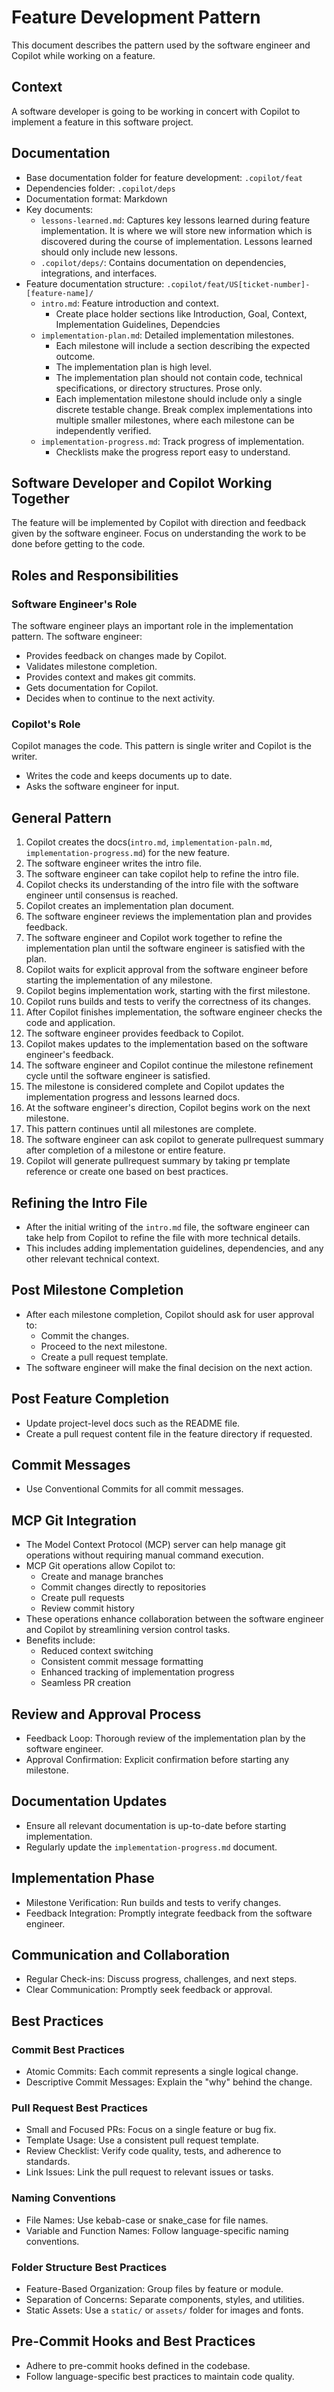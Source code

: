 # Feature Development Pattern

This document describes the pattern used by the software engineer and Copilot while working on a feature.

## Context

A software developer is going to be working in concert with Copilot to implement a feature in this software project.

## Documentation

- Base documentation folder for feature development: `.copilot/feat`
- Dependencies folder: `.copilot/deps`
- Documentation format: Markdown
- Key documents:
  - `lessons-learned.md`: Captures key lessons learned during feature implementation. It is where we will store new information which is discovered during the course of implementation. Lessons learned should only include new lessons.
  - `.copilot/deps/`: Contains documentation on dependencies, integrations, and interfaces.
- Feature documentation structure: `.copilot/feat/US[ticket-number]-[feature-name]/`
  - `intro.md`: Feature introduction and context.
    - Create place holder sections like Introduction, Goal, Context, Implementation Guidelines, Dependcies
  - `implementation-plan.md`: Detailed implementation milestones.
    - Each milestone will include a section describing the expected outcome.
    - The implementation plan is high level.
    - The implementation plan should not contain code, technical specifications, or directory structures. Prose only.
    - Each implementation milestone should include only a single discrete testable change. Break complex implementations into multiple smaller milestones, where each milestone can be independently verified.
  - `implementation-progress.md`: Track progress of implementation.
    - Checklists make the progress report easy to understand.

## Software Developer and Copilot Working Together

The feature will be implemented by Copilot with direction and feedback given by the software engineer. Focus on understanding the work to be done before getting to the code.

## Roles and Responsibilities

### Software Engineer's Role

The software engineer plays an important role in the implementation pattern. The software engineer:

- Provides feedback on changes made by Copilot.
- Validates milestone completion.
- Provides context and makes git commits.
- Gets documentation for Copilot.
- Decides when to continue to the next activity.

### Copilot's Role

Copilot manages the code. This pattern is single writer and Copilot is the writer.

- Writes the code and keeps documents up to date.
- Asks the software engineer for input.

## General Pattern

1. Copilot creates the docs(`intro.md`, `implementation-paln.md`, `implementation-progress.md`) for the new feature.
2. The software engineer writes the intro file.
3. The software engineer can take copilot help to refine the intro file.
4. Copilot checks its understanding of the intro file with the software engineer until consensus is reached.
5. Copilot creates an implementation plan document.
6. The software engineer reviews the implementation plan and provides feedback.
7. The software engineer and Copilot work together to refine the implementation plan until the software engineer is satisfied with the plan.
8. Copilot waits for explicit approval from the software engineer before starting the implementation of any milestone.
9. Copilot begins implementation work, starting with the first milestone.
10. Copilot runs builds and tests to verify the correctness of its changes.
11. After Copilot finishes implementation, the software engineer checks the code and application.
12. The software engineer provides feedback to Copilot.
13. Copilot makes updates to the implementation based on the software engineer's feedback.
14. The software engineer and Copilot continue the milestone refinement cycle until the software engineer is satisfied.
15. The milestone is considered complete and Copilot updates the implementation progress and lessons learned docs.
16. At the software engineer's direction, Copilot begins work on the next milestone.
17. This pattern continues until all milestones are complete.
18. The software engineer can ask copilot to generate pullrequest summary after completion of a milestone or entire feature.
19. Copilot will generate pullrequest summary by taking pr template reference or create one based on best practices.

## Refining the Intro File

- After the initial writing of the `intro.md` file, the software engineer can take help from Copilot to refine the file with more technical details.
- This includes adding implementation guidelines, dependencies, and any other relevant technical context.

## Post Milestone Completion

- After each milestone completion, Copilot should ask for user approval to:
  - Commit the changes.
  - Proceed to the next milestone.
  - Create a pull request template.
- The software engineer will make the final decision on the next action.

## Post Feature Completion

- Update project-level docs such as the README file.
- Create a pull request content file in the feature directory if requested.

## Commit Messages

- Use Conventional Commits for all commit messages.

## MCP Git Integration

- The Model Context Protocol (MCP) server can help manage git operations without requiring manual command execution.
- MCP Git operations allow Copilot to:
  - Create and manage branches
  - Commit changes directly to repositories
  - Create pull requests
  - Review commit history
- These operations enhance collaboration between the software engineer and Copilot by streamlining version control tasks.
- Benefits include:
  - Reduced context switching
  - Consistent commit message formatting
  - Enhanced tracking of implementation progress
  - Seamless PR creation

## Review and Approval Process

- Feedback Loop: Thorough review of the implementation plan by the software engineer.
- Approval Confirmation: Explicit confirmation before starting any milestone.

## Documentation Updates

- Ensure all relevant documentation is up-to-date before starting implementation.
- Regularly update the `implementation-progress.md` document.

## Implementation Phase

- Milestone Verification: Run builds and tests to verify changes.
- Feedback Integration: Promptly integrate feedback from the software engineer.

## Communication and Collaboration

- Regular Check-ins: Discuss progress, challenges, and next steps.
- Clear Communication: Promptly seek feedback or approval.

## Best Practices

### Commit Best Practices

- Atomic Commits: Each commit represents a single logical change.
- Descriptive Commit Messages: Explain the "why" behind the change.

### Pull Request Best Practices

- Small and Focused PRs: Focus on a single feature or bug fix.
- Template Usage: Use a consistent pull request template.
- Review Checklist: Verify code quality, tests, and adherence to standards.
- Link Issues: Link the pull request to relevant issues or tasks.

### Naming Conventions

- File Names: Use kebab-case or snake_case for file names.
- Variable and Function Names: Follow language-specific naming conventions.

### Folder Structure Best Practices

- Feature-Based Organization: Group files by feature or module.
- Separation of Concerns: Separate components, styles, and utilities.
- Static Assets: Use a `static/` or `assets/` folder for images and fonts.

## Pre-Commit Hooks and Best Practices

- Adhere to pre-commit hooks defined in the codebase.
- Follow language-specific best practices to maintain code quality.